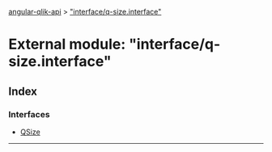 [angular-qlik-api](../README.md) > ["interface/q-size.interface"](../modules/_interface_q_size_interface_.md)

# External module: "interface/q-size.interface"

## Index

### Interfaces

* [QSize](../interfaces/_interface_q_size_interface_.qsize.md)

---

